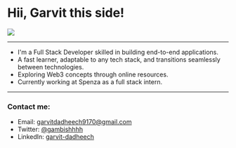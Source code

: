 <h1 align="left" style="text-decoration: none; border: none;">Hii, Garvit this side!</h1>

[![](https://komarev.com/ghpvc/?username=GarvitDadheech&abbreviated=true)](https://visitcount.itsvg.in)

---

<p align="left">
<ul>
<li>I'm a Full Stack Developer skilled in building end-to-end applications.</li>
<li>A fast learner, adaptable to any tech stack, and transitions seamlessly between technologies.</li>
<li>Exploring Web3 concepts through online resources.</li>
<li>Currently working at Spenza as a full stack intern.</li>
</ul>
</p>

---

<div align="left">
  <h3>Contact me:</h3>
  <ul>
    <li>Email: <a href="mailto:garvitdadheech9170@gmail.com">garvitdadheech9170@gmail.com</a></li>
    <li>Twitter: <a href="https://x.com/gambishhhh" target="_blank">@gambishhhh</a></li>
    <li>LinkedIn: <a href="https://www.linkedin.com/in/garvit-dadheech/" target="_blank">garvit-dadheech</a></li>
  </ul>
</div>
